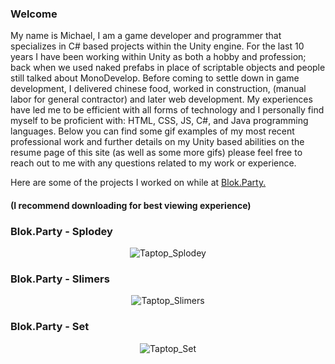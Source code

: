 ### Welcome

My name is Michael, I am a game developer and programmer that specializes in C# based projects within the Unity engine. For the last 10 years I have been working within Unity as both a hobby and profession; back when we used naked prefabs in place of scriptable objects and people still talked about MonoDevelop. Before coming to settle down in game development, I delivered chinese food, worked in construction, (manual labor for general contractor) and later web development. My experiences have led me to be efficient with all forms of technology and I personally find myself to be proficient with: HTML, CSS, JS, C#, and Java programming languages. Below you can find some gif examples of my most recent professional work and further details on my Unity based abilities on the resume page of this site (as well as some more gifs) please feel free to reach out to me with any questions related to my work or experience.

Here are some of the projects I worked on while at [Blok.Party.](www.linkedin.com/company/blok-party)
#### (I recommend downloading for best viewing experience)
### Blok.Party - Splodey
<p align="center">
  <img src= "https://raw.githubusercontent.com/miclede/portfolio/gh-pages/assets/images/splodey_compressed.gif" alt="Taptop_Splodey"/>
</p>

### Blok.Party - Slimers
<p align="center">
  <img src= "https://raw.githubusercontent.com/miclede/portfolio/gh-pages/assets/images/slimers_compressed.gif" alt="Taptop_Slimers"/>
</p>

### Blok.Party - Set
<p align="center">
  <img src= "https://raw.githubusercontent.com/miclede/portfolio/gh-pages/assets/images/set.gif" alt="Taptop_Set"/>
</p>

